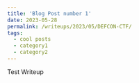 ```yaml
---
title: 'Blog Post number 1'
date: 2023-05-28
permalink: /writeups/2023/05/DEFCON-CTF/
tags:
  - cool posts
  - category1
  - category2
---
```

Test Writeup
